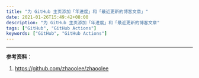 ```yaml
---
title: "为 GitHub 主页添加「年进度」和「最近更新的博客文章」"
date: 2021-01-26T15:49:42+08:00
description: "为 GitHub 主页添加「年进度」和「最近更新的博客文章"
tags: ["GitHub", "GitHub Actions"]
keywords: ["GitHub", "GitHub Actions"]
---
```


---

**参考资料**：

1. <https://github.com/zhaoolee/zhaoolee>
